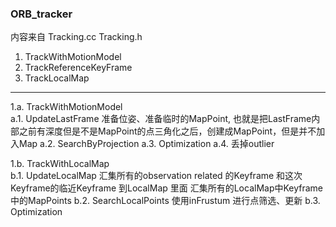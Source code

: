 <!--
 * @Author: Liu Weilong
 * @Date: 2021-01-28 11:14:38
 * @LastEditors: Liu Weilong 
 * @LastEditTime: 2021-01-28 13:31:43
 * @FilePath: /3rd-test-learning/31. orb_slam_related/doc/ORB_tracker.md
 * @Description: 
-->

### ORB_tracker 
内容来自 Tracking.cc Tracking.h 
1. TrackWithMotionModel
2. TrackReferenceKeyFrame
3. TrackLocalMap

-----
1.a. TrackWithMotionModel<br> 
a.1. UpdateLastFrame 准备位姿、准备临时的MapPoint,
     也就是把LastFrame内部之前有深度但是不是MapPoint的点三角化之后，创建成MapPoint，但是并不加入Map
a.2. SearchByProjection 
a.3. Optimization
a.4. 丢掉outlier

1.b. TrackWithLocalMap<br>
b.1. UpdateLocalMap 汇集所有的observation related 的Keyframe 和这次Keyframe的临近Keyframe 到LocalMap 里面
                    汇集所有的LocalMap中Keyframe 中的MapPoints
b.2. SearchLocalPoints 使用inFrustum 进行点筛选、更新
b.3. Optimization 